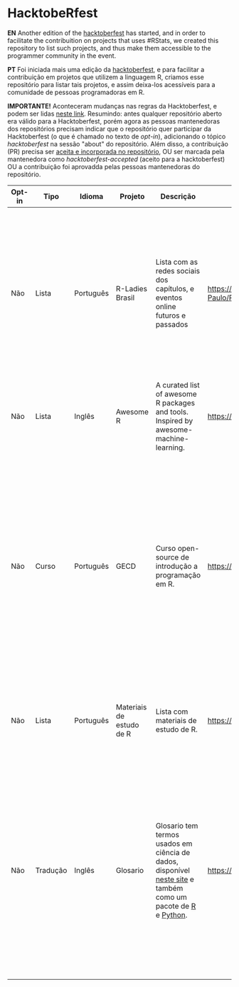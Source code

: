 # HacktobeRfest

**EN**
Another edition of the [hacktoberfest](https://hacktoberfest.digitalocean.com/) has started, and in order to facilitate the contribuition on projects that uses #RStats,  we created this repository to list such projects, and thus make them accessible to the programmer community in the event.

**PT**
Foi iniciada mais uma edição da [hacktoberfest](https://hacktoberfest.digitalocean.com/), e para facilitar a contribuição em projetos que utilizem a linguagem R, criamos esse repositório para listar tais projetos, e assim deixa-los acessíveis para a comunidade de pessoas programadoras em R. 

**IMPORTANTE!** Aconteceram mudanças nas regras da Hacktoberfest, e podem ser lidas [neste link](https://hacktoberfest.digitalocean.com/hacktoberfest-update). Resumindo: antes qualquer repositório aberto era válido para a Hacktoberfest, porém agora as pessoas mantenedoras dos repositórios precisam indicar que o repositório quer participar da Hacktoberfest (o que é chamado no texto de _opt-in_), adicionando o tópico _hacktoberfest_ na sessão "about" do repositório. Além disso, a contribuição (PR) precisa ser [aceita e incorporada no repositório](_merged_), OU ser marcada pela mantenedora como _hacktoberfest-accepted_ (aceito para a hacktoberfest) OU a contribuição foi aprovadda pelas pessoas mantenedoras do repositório.


| Opt-in | Tipo | Idioma | Projeto | Descrição | Repositório | Sugestões e outros |
|---|------|------|------|------|------|------|
| Não | Lista | Português | R-Ladies Brasil | Lista com as redes sociais dos capítulos, e eventos online futuros e passados | https://github.com/R-Ladies-Sao-Paulo/RLadies-Brasil  | Para as pessoas organizadoras de capítulos da R-Ladies, é interessante verificar se todas as redes sociais do capítulo estão listadas. Além disso, adicionar eventos futuros, passados, e o link dos materiais utilizados. |
| Não | Lista | Inglês |   Awesome R  |   A curated list of awesome R packages and tools. Inspired by awesome-machine-learning. |   https://github.com/qinwf/awesome-R   |    Você pode contribuir sugerindo pacotes do R!   | 
| Não | Curso | Português |  GECD    |   Curso open-source de introdução a programação em R. | https://github.com/gecdfoz/GECD  | Você pode auxiliar na montagem do curso de programação em R! É só escolher um dos temas e começar a escrever. O repo já conta com alguns materiais feitos para o Python passíveis de serem traduzidos para R. Acessar "Nivelamento e integração" > "Algoritmo e Programação" > "R". | 
| Não | Lista | Português | Materiais de estudo de R | Lista com materiais de estudo de R. |  https://github.com/beatrizmilz/materiais_estudo_R| Pode contribuir com novos materiais, com ideias de como organizar o repositório, entre outros. |
| Não | Tradução | Inglês | Glosario | Glosario tem termos usados em ciência de dados, disponível [neste site](https://glosario.carpentries.org/) e também como um pacote de [R](https://github.com/carpentries/glosario-r) e [Python](https://github.com/carpentries/glosario-py). | https://github.com/carpentries/glosario  | Pode contribuir com a tradução de termos em português. O arquivo a ser editado é o [glossary.yml](https://github.com/carpentries/glosario/blob/master/glossary.yml). Em breve estará disponível um post em português com instruções sobre como contribuir. Este [post da RStudio](https://education.rstudio.com/blog/2020/07/announcing-glosario/), em inglês, apresenta o projeto Glosario. |


